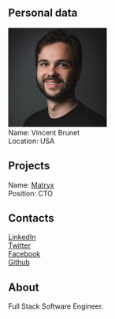## Personal data
![vincent brunet photo](photo/vincent_brunet.jpg)  
Name:   Vincent Brunet  
Location: USA    
## Projects 
Name: [Matryx](../projects/matryx.md)  
Position: CTO     
## Contacts
[LinkedIn](https://www.linkedin.com/in/vbrunet/)    
[Twitter](https://twitter.com/seriousbrunet)   
[Facebook](https://www.facebook.com/vincent.brunet.7528)  
[Github](https://github.com/VincentBrunet)
## About
Full Stack Software Engineer.
